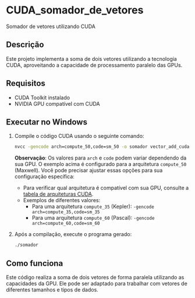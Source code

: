 # CUDA_somador_de_vetores
Somador de vetores utilizando CUDA

## Descrição
Este projeto implementa a soma de dois vetores utilizando a tecnologia CUDA, aproveitando a capacidade de processamento paralelo das GPUs.

## Requisitos
- CUDA Toolkit instalado
- NVIDIA GPU compatível com CUDA

## Executar no Windows

1. Compile o código CUDA usando o seguinte comando:

    ```bash
    nvcc -gencode arch=compute_50,code=sm_50 -o somador vector_add_cuda.cu
    ```

    **Observação**: Os valores para `arch` e `code` podem variar dependendo da sua GPU. O exemplo acima é configurado para a arquitetura `compute_50` (Maxwell). Você pode precisar ajustar essas opções para sua configuração específica:

    - Para verificar qual arquitetura é compatível com sua GPU, consulte a [tabela de arquiteturas CUDA](https://developer.nvidia.com/cuda-gpus).
    - Exemplos de diferentes valores:
        - Para uma arquitetura `compute_35` (Kepler): `-gencode arch=compute_35,code=sm_35`
        - Para uma arquitetura `compute_60` (Pascal): `-gencode arch=compute_60,code=sm_60`
  
2. Após a compilação, execute o programa gerado:

    ```bash
    ./somador
    ```

## Como funciona
Este código realiza a soma de dois vetores de forma paralela utilizando as capacidades da GPU. Ele pode ser adaptado para trabalhar com vetores de diferentes tamanhos e tipos de dados.
